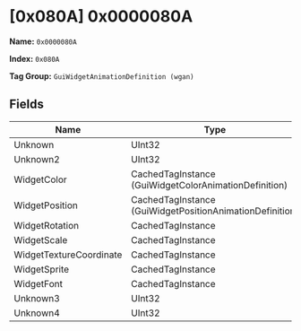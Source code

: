 # [0x080A] 0x0000080A

**Name:** ```0x0000080A```

**Index:** ```0x080A```

**Tag Group:** ```GuiWidgetAnimationDefinition (wgan)```

## Fields

Name	| Type	| Value
---	|---	|---	|
Unknown	|UInt32	|0
Unknown2	|UInt32	|0
WidgetColor	|CachedTagInstance (GuiWidgetColorAnimationDefinition)	|[[0x07CA] 0x000007CA](../GuiWidgetColorAnimationDefinition/07CA.md)
WidgetPosition	|CachedTagInstance (GuiWidgetPositionAnimationDefinition)	|[[0x080D] ui\halox\start_menu\animations\sidebar\sidebar_unload5](../GuiWidgetPositionAnimationDefinition/080D.md)
WidgetRotation	|CachedTagInstance	|null
WidgetScale	|CachedTagInstance	|null
WidgetTextureCoordinate	|CachedTagInstance	|null
WidgetSprite	|CachedTagInstance	|null
WidgetFont	|CachedTagInstance	|null
Unknown3	|UInt32	|0
Unknown4	|UInt32	|0


